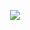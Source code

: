 <p align="center">
<img src="https://github-readme-stats.vercel.app/api/top-langs/?username=mcthomas&card_width=225&layout=compact&langs_count=10&bg_color=c&hide_border=true&border_radius=7&hide_title=true&hide=html,javascript,css"/> 
</p>
